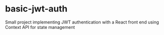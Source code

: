 # basic-jwt-auth
Small project implementing JWT authentication with a React front end using Context API for state management
